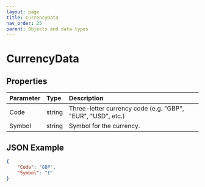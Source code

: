 ```yaml
---
layout: page
title: CurrencyData
nav_order: 25
parent: Objects and data types
---
```


# CurrencyData

## Properties

| Parameter | Type   | Description                                                 |
|:----------|:-------|:------------------------------------------------------------|
| Code | string | Three-letter currency code (e.g. "GBP", "EUR", "USD", etc.) |
| Symbol | string | Symbol for the currency. |

## JSON Example

```json
{
    "Code": "GBP",
    "Symbol": "£"
}
```
